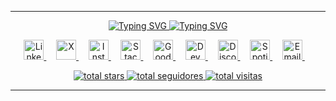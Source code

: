 
---

<p align="center">
    <a href="https://git.io/typing-svg">
    <img src="https://readme-typing-svg.herokuapp.com?font=Fira+Code&size=24&pause=61000&color=39FF14&center=true&vCenter=true&width=500&lines=Jeff+Camargo" alt="Typing SVG" />
    </a>
    <a href="https://github.com/JeffJobs">
        <img src="https://readme-typing-svg.herokuapp.com?color=39FF14&size=24&center=true&vCenter=true&width=500&lines=💻+Desenvolvedor+Júnior;🚀+Apaixonado+por+Tecnologia;🎓+Futuro+Técnico+em+TI;📚+Sempre+Aprendendo" alt="Typing SVG" />
    </a>
</p>

<!-- Redes Sociais -->
<p align="center">
    <a href="https://www.linkedin.com/in/jeff-jobs/">
        <img width="32px" alt="LinkedIn" title="LinkedIn" src="https://imgur.com/FERc4Pp.png" />
    </a>
    &#8287;&#8287;&#8287;
    <a href="https://x.com/JeffJobsTI">
        <img width="32px" alt="X" title="X" src="https://imgur.com/UH37fX3.png" />
    </a>
    &#8287;&#8287;&#8287;
    <a href="https://www.instagram.com/jeff.jobs.ti/">
        <img width="32px" alt="Instagram" title="Instagram" src="https://imgur.com/YBseT8m.png" />
    </a>
    &#8287;&#8287;&#8287;
    <a href="https://pt.stackoverflow.com/users/352282/jeffjobs">
        <img width="32px" alt="Stack Overflow" title="Stack Overflow" src="https://imgur.com/9ySTsfI.png" />
    </a>
    &#8287;&#8287;&#8287;
    <a href="https://www.goodreads.com/jeffjobs">
        <img width="32px" alt="Good Reads" title="Good Reads" src="https://imgur.com/jFhskln.png" />
    </a>
    &#8287;&#8287;&#8287;
    <a href="https://dev.to/jeffjobs">
        <img width="32px" alt="Dev Community" title="Dev Community" src="https://imgur.com/TIIIp8h.png" />
    </a>
    &#8287;&#8287;&#8287;
    <a href="https://discord.gg/nCM5aUgaF4">
        <img width="32px" alt="Discord" title="Discord" src="https://imgur.com/Du0Ex9L.png" />
    </a>
    &#8287;&#8287;&#8287;
    <a href="https://open.spotify.com/user/lavishcamargo">
        <img width="32px" alt="Spotify" title="Spotify" src="https://imgur.com/60dgZ8O.png" />
    </a>
    &#8287;&#8287;&#8287;
    <a href="https://malito:jeff.jobs.ti@outlook.com">
        <img width="32px" alt="Email Outlook" title="Email Outlook" src="https://imgur.com/IHhVk0D.png" />
    </a>
    &#8287;&#8287;&#8287;
</p>

<!-- Badges Icons -->
<p align="center">
    <a href="https://github.com/JeffJobs?tab=repositories&sort=stargazers">
        <img alt="total stars" title="Total de Stars no GitHub" src="https://custom-icon-badges.demolab.com/github/stars/JeffJobs?color=55960c&style=for-the-badge&labelColor=488207&logo=star" />
    </a>
    <a href="https://github.com/JeffJobs?tab=followers">
        <img alt="total seguidores" title="Total de Seguidores no Github" src="https://custom-icon-badges.demolab.com/github/followers/JeffJobs?color=236ad3&labelColor=1155ba&style=for-the-badge&logo=person-add&label=Seguindo&logoColor=white" />
    </a>
    <!-- Criar Funcionalidade do badge Visitors -->
    <a href="">
        <img alt="total visitas" title="Total de Visitas no GitHub" src="https://freshidea.com/jonah/app/DenverCoder1-profile-views" />
    </a>
</p>

---